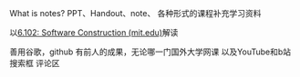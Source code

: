 What is notes?
PPT、Handout、note、
各种形式的课程补充学习资料

以[6.102: Software Construction (mit.edu)](https://web.mit.edu/6.031/www/sp23/)解读

善用谷歌，github 有前人的成果，无论哪一门国外大学网课
以及YouTube和b站 搜索框 评论区